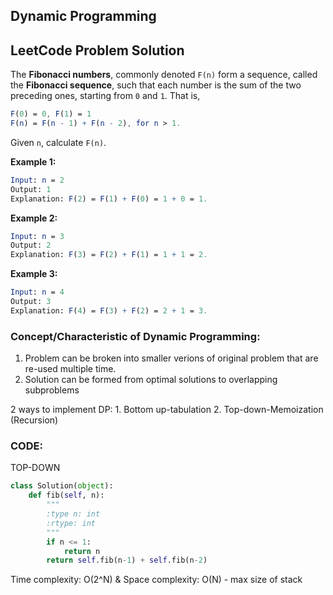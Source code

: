 

## Dynamic Programming

## LeetCode Problem Solution

The **Fibonacci numbers**, commonly denoted `F(n)` form a sequence, called the **Fibonacci sequence**, such that each number is the sum of the two preceding ones, starting from `0` and `1`. That is,

```mathematica
F(0) = 0, F(1) = 1
F(n) = F(n - 1) + F(n - 2), for n > 1.
```

Given `n`, calculate `F(n)`.

 

**Example 1:**

```mathematica
Input: n = 2
Output: 1
Explanation: F(2) = F(1) + F(0) = 1 + 0 = 1.
```

**Example 2:**

```mathematica
Input: n = 3
Output: 2
Explanation: F(3) = F(2) + F(1) = 1 + 1 = 2.
```

**Example 3:**

```mathematica
Input: n = 4
Output: 3
Explanation: F(4) = F(3) + F(2) = 2 + 1 = 3.
```

### Concept/Characteristic of Dynamic Programming:

1. Problem can be broken into smaller verions of original problem that are re-used multiple time.
2. Solution can be formed from optimal solutions to overlapping subproblems

2 ways to implement DP: 1. Bottom up-tabulation 2. Top-down-Memoization (Recursion)

### CODE:

TOP-DOWN



```python
class Solution(object):
    def fib(self, n):
        """
        :type n: int
        :rtype: int
        """
        if n <= 1:
            return n
        return self.fib(n-1) + self.fib(n-2)
```

Time complexity: O(2^N) & Space complexity: O(N) - max size of stack





